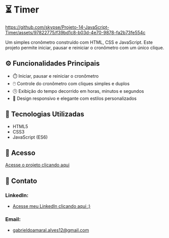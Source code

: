 # ⏳ Timer
https://github.com/skypse/Projeto-14-JavaScript-Timer/assets/97822775/f39bd1c8-b03d-4e70-9878-fa2b73fe554c

Um simples cronômetro construído com HTML, CSS e JavaScript. Este projeto permite iniciar, pausar e reiniciar o cronômetro com um único clique.

## ⚙️ Funcionalidades Principais

- ⏱️ Iniciar, pausar e reiniciar o cronômetro
- 🖱️ Controle do cronômetro com cliques simples e duplos
- 🕒 Exibição do tempo decorrido em horas, minutos e segundos
- 🎨 Design responsivo e elegante com estilos personalizados

## 🚀 Tecnologias Utilizadas

- HTML5
- CSS3
- JavaScript (ES6)

## 🔗 Acesso

[Acesse o projeto clicando aqui](https://skypse.github.io/Projeto-14-JavaScript-Timer/)

## 📧 Contato

### LinkedIn:
- [Acesse meu LinkedIn clicando aqui :)](https://www.linkedin.com/in/gabriel-do-amaral-alves-3a1055236/)

### Email:
- gabrieldoamaral.alves12@gmail.com
